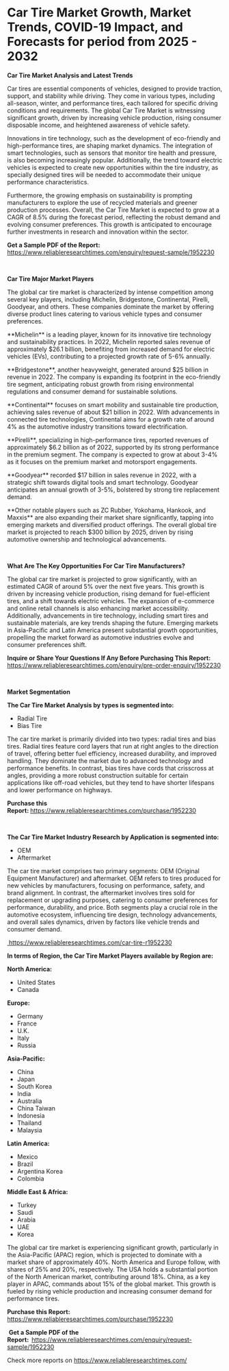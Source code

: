 <p><h1>Car Tire Market Growth, Market Trends, COVID-19 Impact, and Forecasts for period from 2025 - 2032</h1></p><p><strong>Car Tire Market Analysis and Latest Trends</strong></p>
<p><p>Car tires are essential components of vehicles, designed to provide traction, support, and stability while driving. They come in various types, including all-season, winter, and performance tires, each tailored for specific driving conditions and requirements. The global Car Tire Market is witnessing significant growth, driven by increasing vehicle production, rising consumer disposable income, and heightened awareness of vehicle safety. </p><p>Innovations in tire technology, such as the development of eco-friendly and high-performance tires, are shaping market dynamics. The integration of smart technologies, such as sensors that monitor tire health and pressure, is also becoming increasingly popular. Additionally, the trend toward electric vehicles is expected to create new opportunities within the tire industry, as specially designed tires will be needed to accommodate their unique performance characteristics.</p><p>Furthermore, the growing emphasis on sustainability is prompting manufacturers to explore the use of recycled materials and greener production processes. Overall, the Car Tire Market is expected to grow at a CAGR of 8.5% during the forecast period, reflecting the robust demand and evolving consumer preferences. This growth is anticipated to encourage further investments in research and innovation within the sector.</p></p>
<p><strong>Get a Sample PDF of the Report:&nbsp;</strong> <a href="https://www.reliableresearchtimes.com/enquiry/request-sample/1952230?utm_campaign=2638&utm_medium=2&utm_source=Github&utm_content=ia&utm_term=30032025&utm_id=car-tire">https://www.reliableresearchtimes.com/enquiry/request-sample/1952230</a></p>
<p>&nbsp;</p>
<p><strong>Car Tire Major Market Players</strong></p>
<p><p>The global car tire market is characterized by intense competition among several key players, including Michelin, Bridgestone, Continental, Pirelli, Goodyear, and others. These companies dominate the market by offering diverse product lines catering to various vehicle types and consumer preferences.</p><p>**Michelin** is a leading player, known for its innovative tire technology and sustainability practices. In 2022, Michelin reported sales revenue of approximately $26.1 billion, benefiting from increased demand for electric vehicles (EVs), contributing to a projected growth rate of 5-6% annually.</p><p>**Bridgestone**, another heavyweight, generated around $25 billion in revenue in 2022. The company is expanding its footprint in the eco-friendly tire segment, anticipating robust growth from rising environmental regulations and consumer demand for sustainable solutions.</p><p>**Continental** focuses on smart mobility and sustainable tire production, achieving sales revenue of about $21 billion in 2022. With advancements in connected tire technologies, Continental aims for a growth rate of around 4% as the automotive industry transitions toward electrification.</p><p>**Pirelli**, specializing in high-performance tires, reported revenues of approximately $6.2 billion as of 2022, supported by its strong performance in the premium segment. The company is expected to grow at about 3-4% as it focuses on the premium market and motorsport engagements.</p><p>**Goodyear** recorded $17 billion in sales revenue in 2022, with a strategic shift towards digital tools and smart technology. Goodyear anticipates an annual growth of 3-5%, bolstered by strong tire replacement demand.</p><p>**Other notable players such as ZC Rubber, Yokohama, Hankook, and Maxxis** are also expanding their market share significantly, tapping into emerging markets and diversified product offerings. The overall global tire market is projected to reach $300 billion by 2025, driven by rising automotive ownership and technological advancements.</p></p>
<p>&nbsp;</p>
<p><strong>What Are The Key Opportunities For Car Tire Manufacturers?</strong></p>
<p><p>The global car tire market is projected to grow significantly, with an estimated CAGR of around 5% over the next five years. This growth is driven by increasing vehicle production, rising demand for fuel-efficient tires, and a shift towards electric vehicles. The expansion of e-commerce and online retail channels is also enhancing market accessibility. Additionally, advancements in tire technology, including smart tires and sustainable materials, are key trends shaping the future. Emerging markets in Asia-Pacific and Latin America present substantial growth opportunities, propelling the market forward as automotive industries evolve and consumer preferences shift.</p></p>
<p><strong>Inquire or Share Your Questions If Any Before Purchasing This Report:</strong> <a href="https://www.reliableresearchtimes.com/enquiry/pre-order-enquiry/1952230?utm_campaign=2638&utm_medium=2&utm_source=Github&utm_content=ia&utm_term=30032025&utm_id=car-tire">https://www.reliableresearchtimes.com/enquiry/pre-order-enquiry/1952230</a></p>
<p>&nbsp;</p>
<p><strong>Market Segmentation</strong></p>
<p><strong>The Car Tire Market Analysis by types is segmented into:</strong></p>
<p><ul><li>Radial Tire</li><li>Bias Tire</li></ul></p>
<p><p>The car tire market is primarily divided into two types: radial tires and bias tires. Radial tires feature cord layers that run at right angles to the direction of travel, offering better fuel efficiency, increased durability, and improved handling. They dominate the market due to advanced technology and performance benefits. In contrast, bias tires have cords that crisscross at angles, providing a more robust construction suitable for certain applications like off-road vehicles, but they tend to have shorter lifespans and lower performance on highways.</p></p>
<p><strong>Purchase this Report:&nbsp;</strong><a href="https://www.reliableresearchtimes.com/purchase/1952230?utm_campaign=2638&utm_medium=2&utm_source=Github&utm_content=ia&utm_term=30032025&utm_id=car-tire">https://www.reliableresearchtimes.com/purchase/1952230</a></p>
<p>&nbsp;</p>
<p><strong>The Car Tire Market Industry Research by Application is segmented into:</strong></p>
<p><ul><li>OEM</li><li>Aftermarket</li></ul></p>
<p><p>The car tire market comprises two primary segments: OEM (Original Equipment Manufacturer) and aftermarket. OEM refers to tires produced for new vehicles by manufacturers, focusing on performance, safety, and brand alignment. In contrast, the aftermarket involves tires sold for replacement or upgrading purposes, catering to consumer preferences for performance, durability, and price. Both segments play a crucial role in the automotive ecosystem, influencing tire design, technology advancements, and overall sales dynamics, driven by factors like vehicle trends and consumer demand.</p></p>
<p><a href="https://www.reliableresearchtimes.com/car-tire-r1952230?utm_campaign=2638&utm_medium=2&utm_source=Github&utm_content=ia&utm_term=30032025&utm_id=car-tire">&nbsp;https://www.reliableresearchtimes.com/car-tire-r1952230</a></p>
<p><strong>In terms of Region, the Car Tire Market Players available by Region are:</strong></p>
<p>
    <p> <strong> North America: </strong>
        <ul>
            <li>United States</li>
            <li>Canada</li>
        </ul>
        </p> 
    <p> <strong> Europe: </strong>
        <ul>
            <li>Germany</li>
            <li>France</li>
            <li>U.K.</li>
            <li>Italy</li>
            <li>Russia</li>
        </ul>
        </p> 
    <p> <strong> Asia-Pacific: </strong>
        <ul>
            <li>China</li>
            <li>Japan</li>
            <li>South Korea</li>
            <li>India</li>
            <li>Australia</li>
            <li>China Taiwan</li>
            <li>Indonesia</li>
            <li>Thailand</li>
            <li>Malaysia</li>
        </ul>
        </p> 
    <p> <strong> Latin America: </strong>
        <ul>
            <li>Mexico</li>
            <li>Brazil</li>
            <li>Argentina Korea</li>
            <li>Colombia</li>
        </ul>
        </p> 
    <p> <strong> Middle East & Africa: </strong>
        <ul>
            <li>Turkey</li>
            <li>Saudi</li>
            <li>Arabia</li>
            <li>UAE</li>
            <li>Korea</li>
        </ul>
    </p>
    </p>
<p><p>The global car tire market is experiencing significant growth, particularly in the Asia-Pacific (APAC) region, which is projected to dominate with a market share of approximately 40%. North America and Europe follow, with shares of 25% and 20%, respectively. The USA holds a substantial portion of the North American market, contributing around 18%. China, as a key player in APAC, commands about 15% of the global market. This growth is fueled by rising vehicle production and increasing consumer demand for performance tires.</p></p>
<p><strong>Purchase this Report: </strong><a href="https://www.reliableresearchtimes.com/purchase/1952230?utm_campaign=2638&utm_medium=2&utm_source=Github&utm_content=ia&utm_term=30032025&utm_id=car-tire">https://www.reliableresearchtimes.com/purchase/1952230</a></p>
<p>&nbsp;<strong>Get a Sample PDF of the Report:&nbsp;&nbsp;</strong><a href="https://www.reliableresearchtimes.com/enquiry/request-sample/1952230?utm_campaign=2638&utm_medium=2&utm_source=Github&utm_content=ia&utm_term=30032025&utm_id=car-tire">https://www.reliableresearchtimes.com/enquiry/request-sample/1952230</a></p>
<p><strong></strong></p>
<p>Check more reports on <a href="https://www.reliableresearchtimes.com/?utm_campaign=2638&utm_medium=2&utm_source=Github&utm_content=ia&utm_term=30032025&utm_id=car-tire">https://www.reliableresearchtimes.com/</a></p>